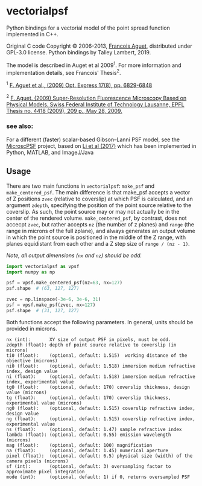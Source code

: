 # vectorialpsf
Python bindings for a vectorial model of the point spread function implemented in C++. 

Original C code Copyright &copy; 2006-2013, [Francois Aguet](https://github.com/francois-a), distributed under GPL-3.0 license. 
Python bindings by Talley Lambert, 2019.

The model is described in Auget et al 2009<sup>1</sup>.  For more information and implementation details, see Francois' Thesis<sup>2</sup>.

<sup>1</sup> [F. Aguet et al., (2009) Opt. Express 17(8), pp. 6829-6848](https://doi.org/10.1364/OE.17.006829)

<sup>2</sup> [F. Aguet. (2009) Super-Resolution Fluorescence Microscopy Based on Physical Models. Swiss Federal Institute of Technology Lausanne, EPFL Thesis no. 4418 (2009), 209 p., May 28, 2009.](http://bigwww.epfl.ch/publications/aguet0903.html)

### see also:

For a different (faster) scalar-based Gibson–Lanni PSF model, see the [MicroscPSF](https://github.com/MicroscPSF) project, based on [Li et al (2017)](https://doi.org/10.1364/JOSAA.34.001029) which has been implemented in Python, MATLAB, and ImageJ/Java

## Usage

There are two main functions in `vectorialpsf`: `make_psf` and `make_centered_psf`.  The main difference is that make_psf accepts a vector of Z positions `zvec` (relative to coverslip) at which PSF is calculated, and an argument `zdepth`, specifying the position of the point source relative to the coverslip.  As such, the point source may or may not actually be in the center of the rendered volume.  `make_centered_psf`, by contrast, does not accecpt `zvec`, but rather accepts `nz` (the number of z planes) and `range` (the range in microns of the full zplane), and always generates an output volume in which the point source is positioned in the middle of the Z range, with planes equidistant from each other and a Z step size of `range / (nz - 1)`.

*Note, all output dimensions (`nx` and `nz`) should be odd.*

```python
import vectorialpsf as vpsf
import numpy as np

psf = vpsf.make_centered_psf(nz=63, nx=127)
psf.shape  # (63, 127, 127)

zvec = np.linspace(-3e-6, 3e-6, 31)
psf = vpsf.make_psf(zvec, nx=127)
psf.shape  # (31, 127, 127)
```

Both functions accept the following parameters.  In general, units should be provided in microns.

```
nx (int):       XY size of output PSF in pixels, must be odd.
zdepth (float): depth of point source relative to coverslip (in microns)
ti0 (float):    (optional, default: 1.515)  working distance of the objective (microns)
ni0 (float):    (optional, default: 1.518) immersion medium refractive index, design value
ni (float):     (optional, default: 1.518) immersion medium refractive index, experimental value
tg0 (float):    (optional, default: 170) coverslip thickness, design value (microns)
tg (float):     (optional, default: 170) coverslip thickness, experimental value (microns)
ng0 (float):    (optional, default: 1.515) coverslip refractive index, design value
ng (float):     (optional, default: 1.515) coverslip refractive index, experimental value
ns (float):     (optional, default: 1.47) sample refractive index
lambda (float): (optional, default: 0.55) emission wavelength (microns)
mag (float):    (optional, default: 100) magnification
na (float):     (optional, default: 1.45) numerical aperture
pixel (float):  (optional, default: 6.5) physical size (width) of the camera pixels (microns)
sf (int):       (optional, default: 3) oversampling factor to approximate pixel integration
mode (int):     (optional, default: 1) if 0, returns oversampled PSF
```